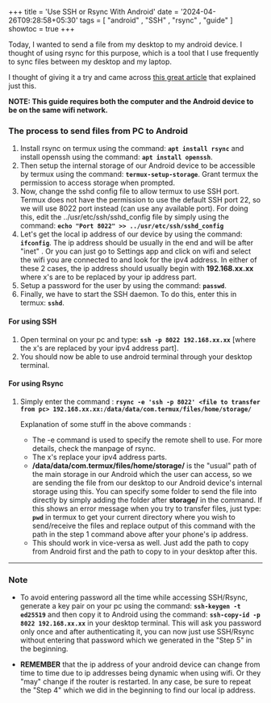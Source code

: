 +++
title = 'Use SSH or Rsync With Android'
date = '2024-04-26T09:28:58+05:30'
tags = [ "android" , "SSH" , "rsync" , "guide" ]
showtoc = true
+++

Today, I wanted to send a file from my desktop to my android device. I thought of using rsync for this purpose, which is a tool that I use frequently to sync files between my desktop and my laptop.

I thought of giving it a try and came across [this great article](https://howtos.davidsebek.com/android-rsync-termux.html) that explained just this.

**NOTE: This guide requires both the computer and the Android device to be on the same wifi network.**

### The process to send files from PC to Android

1. Install rsync on termux using the command: **`apt install rsync`** and install openssh using the command: **`apt install openssh`**.
2. Then setup the internal storage of our Android device to be accessible by termux using the command: **`termux-setup-storage`**. Grant termux the permission to access storage when prompted.
3. Now, change the sshd config file to allow termux to use SSH port. Termux does not have the permission to use the default SSH port 22, so we will use 8022 port instead (can use any available port). For doing this, edit the ../usr/etc/ssh/sshd_config file by simply using the command: **`echo "Port 8022" >> ../usr/etc/ssh/sshd_config`**
4. Let's get the local ip address of our device by using the command: **`ifconfig`**. The ip address should be usually in the end and will be after "inet" . Or you can just go to Settings app and click on wifi and select the wifi you are connected to and look for the ipv4 address. In either of these 2 cases, the ip address should usually begin with **192.168.xx.xx** where x's are to be replaced by your ip address part.
5. Setup a password for the user by using the command: **`passwd`**.
6. Finally, we have to start the SSH daemon. To do this, enter this in termux: **`sshd`**.

#### For using SSH

1. Open terminal on your pc and type: **`ssh -p 8022 192.168.xx.xx`** [where the x's are replaced by your ipv4 address part].
2. You should now be able to use android terminal through your desktop terminal.

#### For using Rsync

1. Simply enter the command : **`rsync -e 'ssh -p 8022' <file to transfer from pc> 192.168.xx.xx:/data/data/com.termux/files/home/storage/`**


	Explanation of some stuff in the above commands :

	- The -e command is used to specify the remote shell to use. For more details, check the manpage of rsync.
	- The x's replace your ipv4 address parts.
	- **/data/data/com.termux/files/home/storage/** is the "usual" path of the main storage in our Android which the user can access, so we are sending the file from our desktop to our Android device's internal storage using this. You can specify some folder to send the file into directly by simply adding the folder after **storage/** in the command. If this shows an error message when you try to transfer files, just type: **`pwd`** in termux to get your current directory where you wish to send/receive the files and replace output of this command with the path in the step 1 command above after your phone's ip address.
	- This should work in vice-versa as well. Just add the path to copy from Android first and the path to copy to in your desktop after this.
***
### Note
- To avoid entering password all the time while accessing SSH/Rsync, generate a key pair on your pc using the command: **`ssh-keygen -t ed25519`** and then copy it to Android using the command: **`ssh-copy-id -p 8022 192.168.xx.xx`** in your desktop terminal. This will ask you password only once and after authenticating it, you can now just use SSH/Rsync without entering that password which we generated in the "Step 5" in the beginning.

- **REMEMBER** that the ip address of your android device can change from time to time due to ip addresses being dynamic when using wifi. Or they "may" change if the router is restarted. In any case, be sure to repeat the "Step 4" which we did in the beginning to find our local ip address.